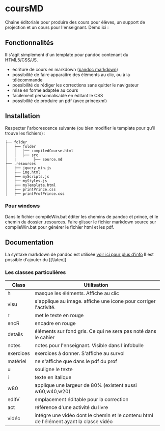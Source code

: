 # coursMD

Chaîne éditoriale pour produire des cours pour élèves, un support de projection et un cours pour l'enseignant.
Démo ici : 

## Fonctionnalités

Il s'agit simplement d'un template pour pandoc contenant du HTML5/CSS/JS.

* écriture de cours en markdown ([pandoc markdown](https://pandoc.org/MANUAL.html#pandocs-markdown))
* possibilité de faire apparaître des éléments au clic, ou à la télécommande
* possibilité de rédiger les corrections sans quitter le navigateur
* mise en forme adaptée au cours
* facilement personnalisable en éditant le CSS
* possibilité de produire un pdf (avec princexml)

## Installation

Respecter l'arborescence suivante (ou bien modifier le template pour qu'il trouve les fichiers) :

    ├── folder
    │   ├── folder
    │   │   ├── compiledCourse.html
    │   │   ├── src
    │   |        ├── source.md
    ├── .resources
    │   ├── jquery.min.js
    │   ├── img.html
    │   ├── myScripts.js
    │   ├── myStyles.js
    │   ├── myTemplate.html
    │   ├── printPrince.css
    │   ├── printProfPrince.css

### Pour windows
Dans le fichier compileWin.bat éditer les chemins de pandoc et prince, et le chemin du dossier .resources.
Faire glisser le fichier markdown source sur compileWin.bat pour générer le fichier html et les pdf.

## Documentation

La syntaxe markdown de pandoc est utilisée [voir ici pour plus d'info](https://pandoc.org/MANUAL.html#pandocs-markdown)
Il est possible d'ajouter du [[\latex]]

### Les classes particulières


| Class    |  Utilisation                                                                                     |
|----------|--------------------------------------------------------------------------------------------|
|h         |  masque les éléments. Affiche au clic                                                      |
|visu      |  s'applique au image. affiche une icone pour corriger l'activité.                          |
|r         |  met le texte en rouge                                                                     |
|encR      |  encadre en rouge                                                                          |
|details   |  éléments sur fond gris. Ce qui ne sera pas noté dans le cahier                            |
|notes     |  notes pour l'enseignant. Visible dans l'infobulle                                         |
|exercices |  exercices à donner. S'affiche au survol                                                   |
|matériel  |  ne s'affiche que dans le pdf du prof                                                      |
|u         |  souligne le texte                                                                         |
|i         |  texte en italique                                                                         |
|w80       |  applique une largeur de 80% (existent aussi w60,w40,w20)                                  |
|editV     |  emplacement éditable pour la correction                                                   |
|act       |  référence d'une activité du livre                                                         |
|vidéo     |  intégre une vidéo dont le chemin et le contenu html de l'élément ayant la classe vidéo    |
